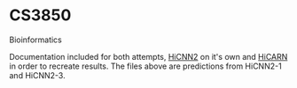 # CS3850
Bioinformatics

Documentation included for both attempts, [HiCNN2](http://dna.cs.miami.edu/HiCNN2/) on it's own and [HiCARN](https://github.com/OluwadareLab/HiCARN) in order to recreate results. The files above are predictions from HiCNN2-1 and HiCNN2-3.
